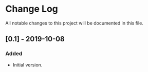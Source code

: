 # Change Log
All notable changes to this project will be documented in this file.

## [0.1] - 2019-10-08
### Added
- Initial version.
